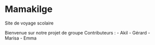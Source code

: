 # Mamakilge
Site de voyage scolaire

Bienvenue sur notre projet de groupe
Contributeurs : 
    - Akil
    - Gérard
    - Marisa
    - Emma 
